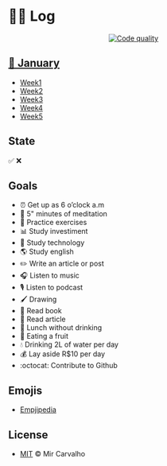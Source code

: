 # 🏴‍☠ Log

<!-- Translate -->
<!-- <a href="./README-pt-br.md">
  <img alt="Readme" src="https://img.shields.io/badge/Translate-pt--br-blue.svg">
</a> -->

<!-- Banner -->
<!-- <p align="center">
  <a id="home" href="" target="_blank" >
    <img alt="" src="" width="300" />
  </a>
</p> -->

<!-- First badges -->
<p align="center">
  <!-- Codacy -->
  <a href="https://www.codacy.com/manual/deppbrazil/log?utm_source=github.com&amp;utm_medium=referral&amp;utm_content=deppbrazil/log&amp;utm_campaign=Badge_Grade">
    <img alt="Code quality" src="https://api.codacy.com/project/badge/Grade/c006e02f4f684b90b84417985a85a4f7"/>
  </a>
  <!-- Last commit -->
  <!-- <a href="https://github.com/deppbrazil/repository-patterns/commits/master">
    <img alt="Last commit" src="https://img.shields.io/github/last-commit/deppbrazil/repository-patterns.svg">
  </a> -->
  <!-- Repo size -->
  <!-- <a href="https://github.com/deppbrazil/repository-patterns">
    <img alt="Repo size" src="https://img.shields.io/github/repo-size/deppbrazil/repository-patterns.svg?color=brightgreen" />
  </a> -->
<!-- </p> -->

<!-- Seconds badges -->
<!-- <p align="center"> -->
  <!-- Contributors -->
  <!-- <a href="https://github.com/deppbrazil/repository-patterns/graphs/contributors">
    <img alt="Contributors project" src="https://img.shields.io/github/contributors/deppbrazil/repository-patterns.svg?color=blue" />
  </a> -->
  <!-- Language count -->
  <!-- <a href="https://github.com/deppbrazil/repository-patterns">
    <img alt="GitHub language count" src="https://img.shields.io/github/languages/count/deppbrazil/repository-patterns.svg" />
  </a> -->
  <!-- License -->
  <!-- <a href="./LICENSE">
    <img alt="Software License" src="https://img.shields.io/badge/license-MIT-blue.svg">
  </a> -->
<!-- </p> -->

## [📅 January](./2020/january.md)
* [Week1](./2020/january/week1.md)
* [Week2](./2020/january/week2.md)
* [Week3](./2020/january/week3.md)
* [Week4](./2020/january/week4.md)
* [Week5](./2020/january/week5.md)

## State 
✅ ❌

## Goals
* ⏰ Get up as 6 o’clock a.m
* 🙏 5" minutes of meditation
* 💪 Practice exercises 
* 📊 Study investiment
* 📱 Study technology
* 🌎 Study english
* ✏️ Write an article or post
* 🎧 Listen to music
* 🎙 Listen to podcast
* 🖌 Drawing
* 📕 Read book
* 📃 Read article 
* 🍕 Lunch without drinking
* 🍎 Eating a fruit
* 💧 Drinking 2L of water per day
* 💰 Lay aside R$10 per day
* :octocat: Contribute to Github

## Emojis
* [Empjipedia](http://emojipedia.com.br/)

## License
* [MIT](./LICENSE) &copy; Mir Carvalho